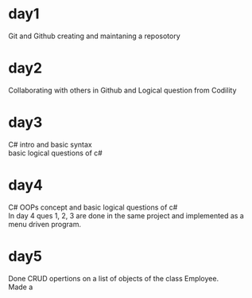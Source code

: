 # day1
Git and Github creating and maintaning a reposotory 
# day2
Collaborating with others in Github and Logical question from Codility
# day3
C# intro and basic syntax  
basic logical questions of c#

# day4
C# OOPs concept and basic logical questions of c#  
In day 4 ques 1, 2, 3 are done in the same project and implemented as a menu driven program.
# day5
Done CRUD opertions on a list of objects of the class Employee.  
Made a  